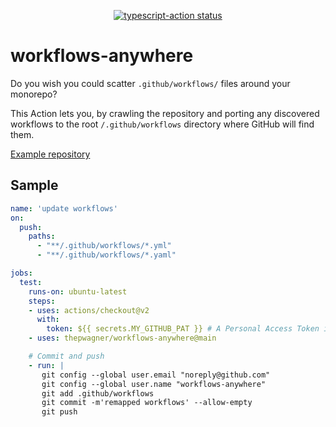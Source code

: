 <p align="center">
  <a href="https://github.com/actions/typescript-action/actions"><img alt="typescript-action status" src="https://github.com/actions/typescript-action/workflows/build-test/badge.svg"></a>
</p>

# workflows-anywhere

Do you wish you could scatter `.github/workflows/` files around your monorepo?

This Action lets you, by crawling the repository and porting any discovered workflows to the root `/.github/workflows` directory where GitHub will find them.

[Example repository](https://github.com/thepwagner/workflows-anywhere-example)

## Sample

```yaml
name: 'update workflows'
on:
  push:
    paths:
      - "**/.github/workflows/*.yml"
      - "**/.github/workflows/*.yaml"

jobs:
  test:
    runs-on: ubuntu-latest
    steps:
    - uses: actions/checkout@v2
      with:
        token: ${{ secrets.MY_GITHUB_PAT }} # A Personal Access Token is required to push workflow files
    - uses: thepwagner/workflows-anywhere@main

    # Commit and push
    - run: |
       git config --global user.email "noreply@github.com"
       git config --global user.name "workflows-anywhere"
       git add .github/workflows
       git commit -m'remapped workflows' --allow-empty
       git push
```
